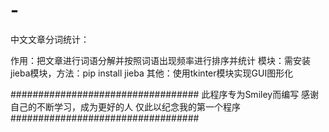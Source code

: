 # -
中文文章分词统计：

作用：把文章进行词语分解并按照词语出现频率进行排序并统计
模块：需安装jieba模块，方法：pip install jieba
其他：使用tkinter模块实现GUI图形化

##################################
此程序专为Smiley而编写
感谢自己的不断学习，成为更好的人
仅此以纪念我的第一个程序
##################################
